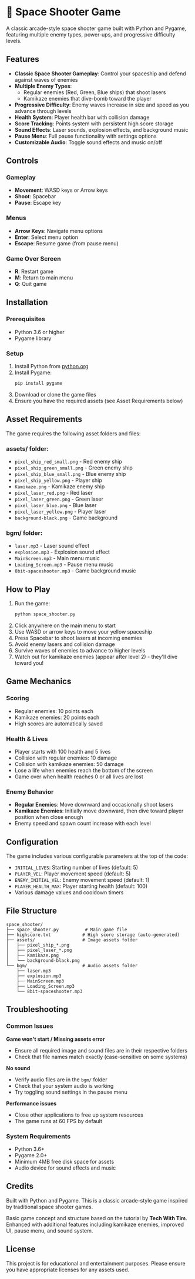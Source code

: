 # 🚀 Space Shooter Game

A classic arcade-style space shooter game built with Python and Pygame, featuring multiple enemy types, power-ups, and progressive difficulty levels.

## Features

- **Classic Space Shooter Gameplay**: Control your spaceship and defend against waves of enemies
- **Multiple Enemy Types**: 
  - Regular enemies (Red, Green, Blue ships) that shoot lasers
  - Kamikaze enemies that dive-bomb toward the player
- **Progressive Difficulty**: Enemy waves increase in size and speed as you advance through levels
- **Health System**: Player health bar with collision damage
- **Score Tracking**: Points system with persistent high score storage
- **Sound Effects**: Laser sounds, explosion effects, and background music
- **Pause Menu**: Full pause functionality with settings options
- **Customizable Audio**: Toggle sound effects and music on/off

## Controls

### Gameplay
- **Movement**: WASD keys or Arrow keys
- **Shoot**: Spacebar
- **Pause**: Escape key

### Menus
- **Arrow Keys**: Navigate menu options
- **Enter**: Select menu option
- **Escape**: Resume game (from pause menu)

### Game Over Screen
- **R**: Restart game
- **M**: Return to main menu
- **Q**: Quit game

## Installation

### Prerequisites
- Python 3.6 or higher
- Pygame library

### Setup
1. Install Python from [python.org](https://python.org)
2. Install Pygame:
   ```bash
   pip install pygame
   ```
3. Download or clone the game files
4. Ensure you have the required assets (see Asset Requirements below)

## Asset Requirements

The game requires the following asset folders and files:

### assets/ folder:
- `pixel_ship_red_small.png` - Red enemy ship
- `pixel_ship_green_small.png` - Green enemy ship  
- `pixel_ship_blue_small.png` - Blue enemy ship
- `pixel_ship_yellow.png` - Player ship
- `Kamikaze.png` - Kamikaze enemy ship
- `pixel_laser_red.png` - Red laser
- `pixel_laser_green.png` - Green laser
- `pixel_laser_blue.png` - Blue laser
- `pixel_laser_yellow.png` - Player laser
- `background-black.png` - Game background

### bgm/ folder:
- `laser.mp3` - Laser sound effect
- `explosion.mp3` - Explosion sound effect
- `MainScreen.mp3` - Main menu music
- `Loading_Screen.mp3` - Pause menu music
- `8bit-spaceshooter.mp3` - Game background music

## How to Play

1. Run the game:
   ```bash
   python space_shooter.py
   ```
2. Click anywhere on the main menu to start
3. Use WASD or arrow keys to move your yellow spaceship
4. Press Spacebar to shoot lasers at incoming enemies
5. Avoid enemy lasers and collision damage
6. Survive waves of enemies to advance to higher levels
7. Watch out for kamikaze enemies (appear after level 2) - they'll dive toward you!

## Game Mechanics

### Scoring
- Regular enemies: 10 points each
- Kamikaze enemies: 20 points each
- High scores are automatically saved

### Health & Lives
- Player starts with 100 health and 5 lives
- Collision with regular enemies: 10 damage
- Collision with kamikaze enemies: 50 damage
- Lose a life when enemies reach the bottom of the screen
- Game over when health reaches 0 or all lives are lost

### Enemy Behavior
- **Regular Enemies**: Move downward and occasionally shoot lasers
- **Kamikaze Enemies**: Initially move downward, then dive toward player position when close enough
- Enemy speed and spawn count increase with each level

## Configuration

The game includes various configurable parameters at the top of the code:

- `INITIAL_LIVES`: Starting number of lives (default: 5)
- `PLAYER_VEL`: Player movement speed (default: 5)
- `ENEMY_INITIAL_VEL`: Enemy movement speed (default: 1)
- `PLAYER_HEALTH_MAX`: Player starting health (default: 100)
- Various damage values and cooldown timers

## File Structure

```
space_shooter/
├── space_shooter.py          # Main game file
├── highscore.txt            # High score storage (auto-generated)
├── assets/                  # Image assets folder
│   ├── pixel_ship_*.png
│   ├── pixel_laser_*.png
│   ├── Kamikaze.png
│   └── background-black.png
└── bgm/                     # Audio assets folder
    ├── laser.mp3
    ├── explosion.mp3
    ├── MainScreen.mp3
    ├── Loading_Screen.mp3
    └── 8bit-spaceshooter.mp3
```

## Troubleshooting

### Common Issues

**Game won't start / Missing assets error**
- Ensure all required image and sound files are in their respective folders
- Check that file names match exactly (case-sensitive on some systems)

**No sound**
- Verify audio files are in the `bgm/` folder
- Check that your system audio is working
- Try toggling sound settings in the pause menu

**Performance issues**
- Close other applications to free up system resources
- The game runs at 60 FPS by default

### System Requirements
- Python 3.6+
- Pygame 2.0+
- Minimum 4MB free disk space for assets
- Audio device for sound effects and music

## Credits

Built with Python and Pygame. This is a classic arcade-style game inspired by traditional space shooter games.

Basic game concept and structure based on the tutorial by **Tech With Tim**. Enhanced with additional features including kamikaze enemies, improved UI, pause menu, and sound system.

## License

This project is for educational and entertainment purposes. Please ensure you have appropriate licenses for any assets used.
